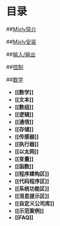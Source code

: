 
# 目录

##[Mixly简介](zh/00.Mixly_introduction.html)

##[Mixly安装](zh/01.Installation-for-Mixly.html)

##[输入/输出](zh/02.Input-Output.html)

##[控制](zh/03.control.html)

##[数学](zh/04.Mathematics.html)

- **[[数学]]**
- **[[文本]]**
- **[[数组]]**
- **[[逻辑]]**
- **[[通信]]**
- **[[存储]]**
- **[[传感器]]**
- **[[执行器]]**
- **[[以太网]]**
- **[[变量]]**
- **[[函数]]**
- **[[程序建构区]]**
- **[[代码程序区]]**
- **[[系统功能区]]**
- **[[消息提示区]]**
- **[[自定义公司库]]**
- **[[示范案例]]**
- **[[FAQ]]**